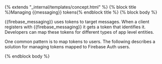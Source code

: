 {% extends "_internal/templates/concept.html" %}
{% block title %}Managing {{messaging}} tokens{% endblock title %}
{% block body %}

{{firebase_messaging}} uses tokens to target messages. When a client
registers with {{firebase_messaging}} it gets a token that identifies
it. Developers can map these tokens for different types of app level
entities.

One common pattern is to map tokens to users. The following describes
a solution for managing tokens mapped to Firebase Auth users.

{% endblock body %}
